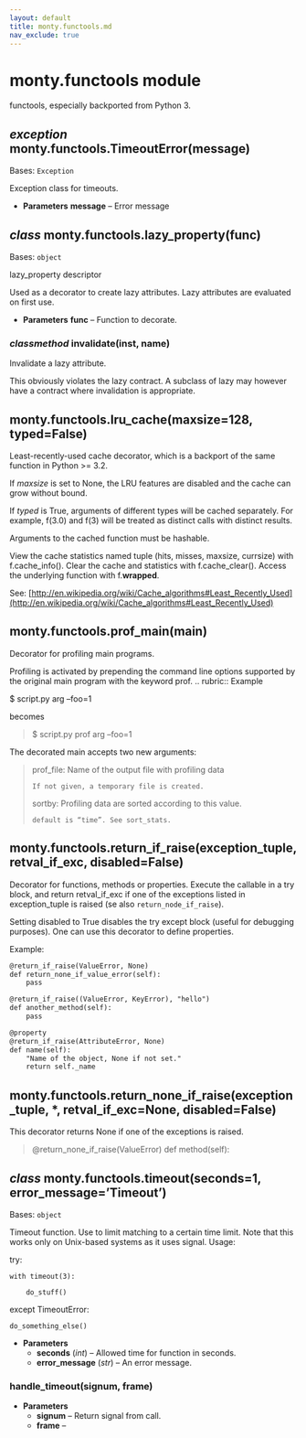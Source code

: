 ```yaml
---
layout: default
title: monty.functools.md
nav_exclude: true
---
```


# monty.functools module

functools, especially backported from Python 3.

## *exception* monty.functools.TimeoutError(message)

Bases: `Exception`

Exception class for timeouts.

* **Parameters**
  **message** – Error message

## *class* monty.functools.lazy_property(func)

Bases: `object`

lazy_property descriptor

Used as a decorator to create lazy attributes. Lazy attributes
are evaluated on first use.

* **Parameters**
  **func** – Function to decorate.

### *classmethod* invalidate(inst, name)

Invalidate a lazy attribute.

This obviously violates the lazy contract. A subclass of lazy
may however have a contract where invalidation is appropriate.

## monty.functools.lru_cache(maxsize=128, typed=False)

Least-recently-used cache decorator, which is a backport of the same
function in Python >= 3.2.

If *maxsize* is set to None, the LRU features are disabled and the cache
can grow without bound.

If *typed* is True, arguments of different types will be cached separately.
For example, f(3.0) and f(3) will be treated as distinct calls with
distinct results.

Arguments to the cached function must be hashable.

View the cache statistics named tuple (hits, misses, maxsize, currsize)
with f.cache_info().  Clear the cache and statistics with f.cache_clear().
Access the underlying function with f.**wrapped**.

See:  [http://en.wikipedia.org/wiki/Cache_algorithms#Least_Recently_Used](http://en.wikipedia.org/wiki/Cache_algorithms#Least_Recently_Used)

## monty.functools.prof_main(main)

Decorator for profiling main programs.

Profiling is activated by prepending the command line options
supported by the original main program with the keyword prof.
.. rubric:: Example

$ script.py arg –foo=1

becomes

> $ script.py prof arg –foo=1

The decorated main accepts two new arguments:

> prof_file: Name of the output file with profiling data
> ```none
> If not given, a temporary file is created.
> ```
> sortby: Profiling data are sorted according to this value.
> ```none
> default is “time”. See sort_stats.
> ```

## monty.functools.return_if_raise(exception_tuple, retval_if_exc, disabled=False)

Decorator for functions, methods or properties. Execute the callable in a
try block, and return retval_if_exc if one of the exceptions listed in
exception_tuple is raised (se also `return_node_if_raise`).

Setting disabled to True disables the try except block (useful for
debugging purposes). One can use this decorator to define properties.

Example:

```default
@return_if_raise(ValueError, None)
def return_none_if_value_error(self):
    pass

@return_if_raise((ValueError, KeyError), "hello")
def another_method(self):
    pass

@property
@return_if_raise(AttributeError, None)
def name(self):
    "Name of the object, None if not set."
    return self._name
```

## monty.functools.return_none_if_raise(exception_tuple, \*, retval_if_exc=None, disabled=False)

This decorator returns None if one of the exceptions is raised.

> @return_none_if_raise(ValueError)
> def method(self):

## *class* monty.functools.timeout(seconds=1, error_message=’Timeout’)

Bases: `object`

Timeout function. Use to limit matching to a certain time limit. Note that
this works only on Unix-based systems as it uses signal. Usage:

try:

```none
with timeout(3):

    do_stuff()
```

except TimeoutError:

```none
do_something_else()
```

* **Parameters**
  * **seconds** (*int*) – Allowed time for function in seconds.
  * **error_message** (*str*) – An error message.

### handle_timeout(signum, frame)

* **Parameters**
  * **signum** – Return signal from call.
  * **frame** –